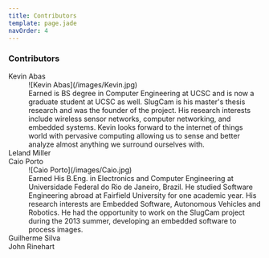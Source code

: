```yaml
---
title: Contributors
template: page.jade
navOrder: 4
---
```

### Contributors

<dl class="float-right">
  <dt>Kevin Abas</dt>
    <dd>![Kevin Abas](/images/Kevin.jpg)</dd>
  	<dd>Earned is BS degree in Computer Engineering at UCSC and is now a graduate student at UCSC as well. 
  		SlugCam is his master's thesis research and was the founder of the project.
  		His research interests include wireless sensor networks, computer networking, and embedded systems.
      Kevin looks forward to the internet of things world with pervasive computing allowing us to sense and better analyze almost anything we surround ourselves with. 
  	</dd>
  <dt>Leland Miller</dt>
    <dd><img src="" alt=""></dd>
  <dt>Caio Porto</dt>
    <dd>![Caio Porto](/images/Caio.jpg)</dd>
  	<dd>Earned His B.Eng. in Electronics and Computer Engineering at Universidade Federal do Rio de Janeiro, Brazil. He studied Software Engineering abroad at Fairfield University for one academic year.
		His research interests are Embedded Software, Autonomous Vehicles and Robotics. He had the opportunity to work on the SlugCam project during the 2013 summer, developing an embedded software to process images.
  <dt>Guilherme Silva</dt>
    <dd><img src="" alt=""></dd>
  <dt>John Rinehart</dt>
    <dd><img src="" alt=""></dd>
</dl>
